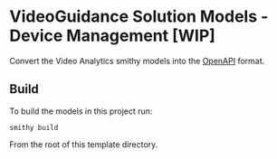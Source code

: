 # VideoGuidance Solution Models - Device Management [WIP]
Convert the Video Analytics smithy models into the [OpenAPI](https://spec.openapis.org/oas/latest.html) format.

## Build
To build the models in this project run: 
```console
smithy build
```
From the root of this template directory.

